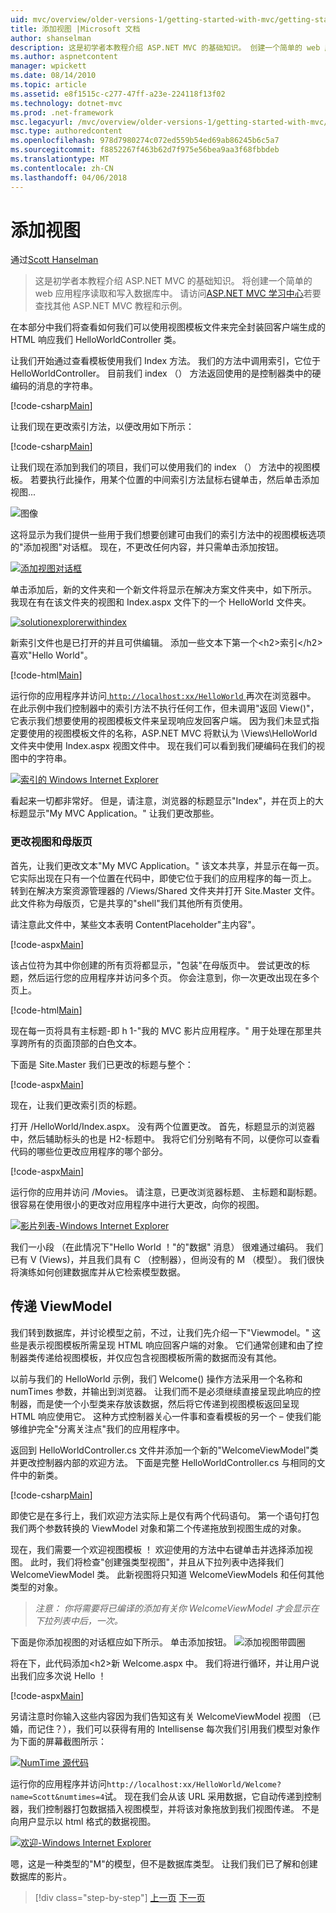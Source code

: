 ```yaml
---
uid: mvc/overview/older-versions-1/getting-started-with-mvc/getting-started-with-mvc-part3
title: 添加视图 |Microsoft 文档
author: shanselman
description: 这是初学者本教程介绍 ASP.NET MVC 的基础知识。 创建一个简单的 web 应用程序读取和写入数据库中。
ms.author: aspnetcontent
manager: wpickett
ms.date: 08/14/2010
ms.topic: article
ms.assetid: e8f1515c-c277-47ff-a23e-224118f13f02
ms.technology: dotnet-mvc
ms.prod: .net-framework
msc.legacyurl: /mvc/overview/older-versions-1/getting-started-with-mvc/getting-started-with-mvc-part3
msc.type: authoredcontent
ms.openlocfilehash: 978d7980274c072ed559b54ed69ab86245b6c5a7
ms.sourcegitcommit: f8852267f463b62d7f975e56bea9aa3f68fbbdeb
ms.translationtype: MT
ms.contentlocale: zh-CN
ms.lasthandoff: 04/06/2018
---
```

<a name="adding-a-view"></a>添加视图
====================
通过[Scott Hanselman](https://github.com/shanselman)

> 这是初学者本教程介绍 ASP.NET MVC 的基础知识。 将创建一个简单的 web 应用程序读取和写入数据库中。 请访问[ASP.NET MVC 学习中心](../../../index.md)若要查找其他 ASP.NET MVC 教程和示例。


在本部分中我们将查看如何我们可以使用视图模板文件来完全封装回客户端生成的 HTML 响应我们 HelloWorldController 类。

让我们开始通过查看模板使用我们 Index 方法。 我们的方法中调用索引，它位于 HelloWorldController。 目前我们 index （） 方法返回使用的是控制器类中的硬编码的消息的字符串。

[!code-csharp[Main](getting-started-with-mvc-part3/samples/sample1.cs)]

让我们现在更改索引方法，以便改用如下所示：

[!code-csharp[Main](getting-started-with-mvc-part3/samples/sample2.cs)]

让我们现在添加到我们的项目，我们可以使用我们的 index （） 方法中的视图模板。 若要执行此操作，用某个位置的中间索引方法鼠标右键单击，然后单击添加视图...

![图像](getting-started-with-mvc-part3/_static/image1.png)

这将显示为我们提供一些用于我们想要创建可由我们的索引方法中的视图模板选项的"添加视图"对话框。 现在，不更改任何内容，并只需单击添加按钮。

[![添加视图对话框](getting-started-with-mvc-part3/_static/image3.png)](getting-started-with-mvc-part3/_static/image2.png)

单击添加后，新的文件夹和一个新文件将显示在解决方案文件夹中，如下所示。 我现在有在该文件夹的视图和 Index.aspx 文件下的一个 HelloWorld 文件夹。

[![solutionexplorerwithindex](getting-started-with-mvc-part3/_static/image5.png)](getting-started-with-mvc-part3/_static/image4.png)

新索引文件也是已打开的并且可供编辑。 添加一些文本下第一个&lt;h2&gt;索引&lt;/h2&gt;喜欢"Hello World"。

[!code-html[Main](getting-started-with-mvc-part3/samples/sample3.html)]

运行你的应用程序并访问[ `http://localhost:xx/HelloWorld` ](http://localhostxx)再次在浏览器中。 在此示例中我们控制器中的索引方法不执行任何工作，但未调用"返回 View()"，它表示我们想要使用的视图模板文件来呈现响应发回客户端。 因为我们未显式指定要使用的视图模板文件的名称，ASP.NET MVC 将默认为 \Views\HelloWorld 文件夹中使用 Index.aspx 视图文件中。 现在我们可以看到我们硬编码在我们的视图中的字符串。

[![索引的 Windows Internet Explorer](getting-started-with-mvc-part3/_static/image7.png)](getting-started-with-mvc-part3/_static/image6.png)

看起来一切都非常好。 但是，请注意，浏览器的标题显示"Index"，并在页上的大标题显示"My MVC Application。" 让我们更改那些。

### <a name="changing-views-and-master-pages"></a>更改视图和母版页

首先，让我们更改文本"My MVC Application。" 该文本共享，并显示在每一页。 它实际出现在只有一个位置在代码中，即使它位于我们的应用程序的每一页上。 转到在解决方案资源管理器的 /Views/Shared 文件夹并打开 Site.Master 文件。 此文件称为母版页，它是共享的"shell"我们其他所有页使用。

请注意此文件中，某些文本表明 ContentPlaceholder"主内容"。

[!code-aspx[Main](getting-started-with-mvc-part3/samples/sample4.aspx)]

该占位符为其中你创建的所有页将都显示，"包装"在母版页中。 尝试更改的标题，然后运行您的应用程序并访问多个页。 你会注意到，你一次更改出现在多个页上。

[!code-html[Main](getting-started-with-mvc-part3/samples/sample5.html)]

现在每一页将具有主标题-即 h 1-"我的 MVC 影片应用程序。" 用于处理在那里共享跨所有的页面顶部的白色文本。

下面是 Site.Master 我们已更改的标题与整个：

[!code-aspx[Main](getting-started-with-mvc-part3/samples/sample6.aspx)]

现在，让我们更改索引页的标题。

打开 /HelloWorld/Index.aspx。 没有两个位置更改。 首先，标题显示的浏览器中，然后辅助标头的也是 H2-标题中。 我将它们分别略有不同，以便你可以查看代码的哪些位更改应用程序的哪个部分。

[!code-aspx[Main](getting-started-with-mvc-part3/samples/sample7.aspx)]

运行你的应用并访问 /Movies。 请注意，已更改浏览器标题、 主标题和副标题。 很容易在使用很小的更改对应用程序中进行大更改，向你的视图。

[![影片列表-Windows Internet Explorer](getting-started-with-mvc-part3/_static/image9.png)](getting-started-with-mvc-part3/_static/image8.png)

我们一小段 （在此情况下"Hello World ！"的"数据" 消息） 很难通过编码。 我们已有 V (Views)，并且我们具有 C （控制器），但尚没有的 M （模型）。 我们很快将演练如何创建数据库并从它检索模型数据。

## <a name="passing-a-viewmodel"></a>传递 ViewModel

我们转到数据库，并讨论模型之前，不过，让我们先介绍一下"Viewmodel。" 这些是表示视图模板所需呈现 HTML 响应回客户端的对象。 它们通常创建和由了控制器类传递给视图模板，并仅应包含视图模板所需的数据而没有其他。

以前与我们的 HelloWorld 示例，我们 Welcome() 操作方法采用一个名称和 numTimes 参数，并输出到浏览器。 让我们而不是必须继续直接呈现此响应的控制器，而是使一个小型类来存放该数据，然后将它传递到视图模板返回呈现 HTML 响应使用它。 这种方式控制器关心一件事和查看模板的另一个 – 使我们能够维护完全"分离关注点"我们的应用程序中。

返回到 HelloWorldController.cs 文件并添加一个新的"WelcomeViewModel"类并更改控制器内部的欢迎方法。 下面是完整 HelloWorldController.cs 与相同的文件中的新类。

[!code-csharp[Main](getting-started-with-mvc-part3/samples/sample8.cs)]

即使它是在多行上，我们欢迎方法实际上是仅有两个代码语句。 第一个语句打包我们两个参数转换的 ViewModel 对象和第二个传递拖放到视图生成的对象。

现在，我们需要一个欢迎视图模板 ！ 欢迎使用的方法中右键单击并选择添加视图。 此时，我们将检查"创建强类型视图"，并且从下拉列表中选择我们 WelcomeViewModel 类。 此新视图将只知道 WelcomeViewModels 和任何其他类型的对象。

> *注意： 你将需要将已编译的添加有关你 WelcomeViewModel 才会显示在下拉列表中后，一次。*


下面是你添加视图的对话框应如下所示。 单击添加按钮。 ![添加视图带圆圈](getting-started-with-mvc-part3/_static/image10.png)

将在下，此代码添加&lt;h2&gt;新 Welcome.aspx 中。 我们将进行循环，并让用户说出我们应多次说 Hello ！

[!code-aspx[Main](getting-started-with-mvc-part3/samples/sample9.aspx)]

另请注意时你输入这些内容因为我们告知这有关 WelcomeViewModel 视图 （已婚，而记住？），我们可以获得有用的 Intellisense 每次我们引用我们模型对象作为下面的屏幕截图所示：

[![NumTime 源代码](getting-started-with-mvc-part3/_static/image12.png)](getting-started-with-mvc-part3/_static/image11.png)

运行你的应用程序并访问`http://localhost:xx/HelloWorld/Welcome?name=Scott&numtimes=4`试。 现在我们会从该 URL 采用数据，它自动传递到控制器，我们控制器打包数据插入视图模型，并将该对象拖放到我们视图传递。 不是向用户显示以 html 格式的数据视图。

[![欢迎-Windows Internet Explorer](getting-started-with-mvc-part3/_static/image14.png)](getting-started-with-mvc-part3/_static/image13.png)

嗯，这是一种类型的"M"的模型，但不是数据库类型。 让我们我们已了解和创建数据库的影片。

> [!div class="step-by-step"]
> [上一页](getting-started-with-mvc-part2.md)
> [下一页](getting-started-with-mvc-part4.md)
